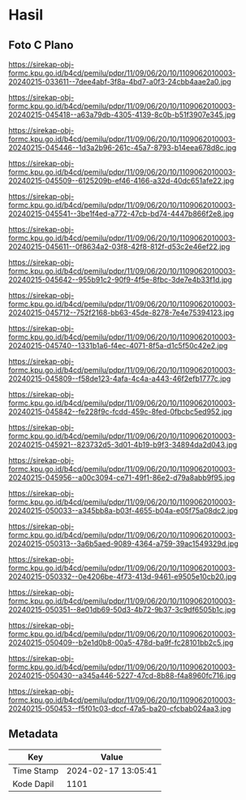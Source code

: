# Hasil

## Foto C Plano

https://sirekap-obj-formc.kpu.go.id/b4cd/pemilu/pdpr/11/09/06/20/10/1109062010003-20240215-033611--7dee4abf-3f8a-4bd7-a0f3-24cbb4aae2a0.jpg

https://sirekap-obj-formc.kpu.go.id/b4cd/pemilu/pdpr/11/09/06/20/10/1109062010003-20240215-045418--a63a79db-4305-4139-8c0b-b51f3907e345.jpg

https://sirekap-obj-formc.kpu.go.id/b4cd/pemilu/pdpr/11/09/06/20/10/1109062010003-20240215-045446--1d3a2b96-261c-45a7-8793-b14eea678d8c.jpg

https://sirekap-obj-formc.kpu.go.id/b4cd/pemilu/pdpr/11/09/06/20/10/1109062010003-20240215-045509--6125209b-ef46-4166-a32d-40dc651afe22.jpg

https://sirekap-obj-formc.kpu.go.id/b4cd/pemilu/pdpr/11/09/06/20/10/1109062010003-20240215-045541--3be1f4ed-a772-47cb-bd74-4447b866f2e8.jpg

https://sirekap-obj-formc.kpu.go.id/b4cd/pemilu/pdpr/11/09/06/20/10/1109062010003-20240215-045611--0f8634a2-03f8-42f8-812f-d53c2e46ef22.jpg

https://sirekap-obj-formc.kpu.go.id/b4cd/pemilu/pdpr/11/09/06/20/10/1109062010003-20240215-045642--955b91c2-90f9-4f5e-8fbc-3de7e4b33f1d.jpg

https://sirekap-obj-formc.kpu.go.id/b4cd/pemilu/pdpr/11/09/06/20/10/1109062010003-20240215-045712--752f2168-bb63-45de-8278-7e4e75394123.jpg

https://sirekap-obj-formc.kpu.go.id/b4cd/pemilu/pdpr/11/09/06/20/10/1109062010003-20240215-045740--1331b1a6-f4ec-4071-8f5a-d1c5f50c42e2.jpg

https://sirekap-obj-formc.kpu.go.id/b4cd/pemilu/pdpr/11/09/06/20/10/1109062010003-20240215-045809--f58de123-4afa-4c4a-a443-46f2efb1777c.jpg

https://sirekap-obj-formc.kpu.go.id/b4cd/pemilu/pdpr/11/09/06/20/10/1109062010003-20240215-045842--fe228f9c-fcdd-459c-8fed-0fbcbc5ed952.jpg

https://sirekap-obj-formc.kpu.go.id/b4cd/pemilu/pdpr/11/09/06/20/10/1109062010003-20240215-045921--823732d5-3d01-4b19-b9f3-34894da2d043.jpg

https://sirekap-obj-formc.kpu.go.id/b4cd/pemilu/pdpr/11/09/06/20/10/1109062010003-20240215-045956--a00c3094-ce71-49f1-86e2-d79a8abb9f95.jpg

https://sirekap-obj-formc.kpu.go.id/b4cd/pemilu/pdpr/11/09/06/20/10/1109062010003-20240215-050033--a345bb8a-b03f-4655-b04a-e05f75a08dc2.jpg

https://sirekap-obj-formc.kpu.go.id/b4cd/pemilu/pdpr/11/09/06/20/10/1109062010003-20240215-050313--3a6b5aed-9089-4364-a759-39ac1549329d.jpg

https://sirekap-obj-formc.kpu.go.id/b4cd/pemilu/pdpr/11/09/06/20/10/1109062010003-20240215-050332--0e4206be-4f73-413d-9461-e9505e10cb20.jpg

https://sirekap-obj-formc.kpu.go.id/b4cd/pemilu/pdpr/11/09/06/20/10/1109062010003-20240215-050351--8e01db69-50d3-4b72-9b37-3c9df6505b1c.jpg

https://sirekap-obj-formc.kpu.go.id/b4cd/pemilu/pdpr/11/09/06/20/10/1109062010003-20240215-050409--b2e1d0b8-00a5-478d-ba9f-fc28101bb2c5.jpg

https://sirekap-obj-formc.kpu.go.id/b4cd/pemilu/pdpr/11/09/06/20/10/1109062010003-20240215-050430--a345a446-5227-47cd-8b88-f4a8960fc716.jpg

https://sirekap-obj-formc.kpu.go.id/b4cd/pemilu/pdpr/11/09/06/20/10/1109062010003-20240215-050453--f5f01c03-dccf-47a5-ba20-cfcbab024aa3.jpg


## Metadata

| Key        | Value               |
| ---------- | ------------------- |
| Time Stamp | 2024-02-17 13:05:41 |
| Kode Dapil | 1101                |



